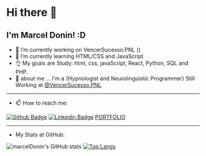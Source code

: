 # Hi there 👋

## I'm Marcel Donin! :D



- 🔭 I’m currently working on VencerSucesso.PNL ()
- 🌱 I’m currently learning HTML/CSS and JavaScript
- 👌 My goals are Study: html, css, javaScript, React, Python, SQL and PHP.
- 💬 about me ...
I'm a {Hypnologist and Neurolinguistic Programmer} Still Working at [@VencerSucesso.PNL](https://www.pnl.marceldonin.com).
___
- 📫 How to reach me:

[![Github Badge](https://img.shields.io/badge/-Github-000?style=flat-square&logo=Github&logoColor=white&link=https://github.com/marceldonin)](https://github.com/marceldonin)
[![Linkedin Badge](https://img.shields.io/badge/-LinkedIn-blue?style=flat-square&logo=Linkedin&logoColor=white&link=https://www.linkedin.com/in/marceldonin/)](https://www.linkedin.com/in/marceldonin/)
[PORTFOLIO](https://marceldonin.github.io/Portfolio/Site-Portfolio/index.html)
___
- My Stats at GitHub:

![marcelDonin's GitHub stats](https://github-readme-stats.vercel.app/api?username=marceldonin&hide=contribs,prs)
[![Top Langs](https://github-readme-stats.vercel.app/api/top-langs/?username=marceldonin&layout=compact)](https://github.com/marceldonin/github-readme-stats)



<!--
**marceldonin/marceldonin** is a ✨ _special_ ✨ repository because its `README.md` (this file) appears on your GitHub profile.

Here are some ideas to get you started:
- 👯 I’m looking to collaborate on ...
- 🤔 I’m looking for help with ...
- 😄 Pronouns: ...
- ⚡ Fun fact: ...

- [Courses](https://www.treinaweb.com.br/cursos-online?q=fagner+pinheiro) 👨🏼‍🏫 - It's are technical courses on many technologies, such as Django, Flask, Python, Kotlin, Flutter, Dart, Git and more
- [Blog](https://www.treinaweb.com.br/blog/author/fagner-pinheiro/) ✍🏼 - I'm write about many things.
- 

-->
